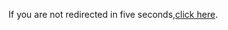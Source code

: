 <html>
<head>
  <meta http-equiv="refresh" content="5; URL=https://www.bitdegree.org/" />
</head>
<body>
  <p>If you are not redirected in five seconds,<a href="https://www.bitdegree.org/">click here</a>.</p>
</body>
</html>